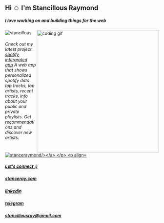
<!-- ![Masterhead](https://mir-s3-cdn-cf.behance.net/project_modules/max_1200/54b6c068097599.5b50bca476b9b.gif) -->

<h2 align="left">Hi ☺️ I'm Stancillous Raymond</h2>
<h5 align="left">I love working on and building things for the web</h5>

<img align="right" width="400" src="https://cdn.dribbble.com/users/1059583/screenshots/4171367/coding-freak.gif" alt="coding gif" /> 




<p align="left"> <img src="https://komarev.com/ghpvc/?username=stancillous&label=Profile%20views&color=0e75b6&style=flat" alt="stancillous" /> </p>

<h6> Check out my latest project. <a href="https://my-muzik.netlify.app/">spotify intergrated app</a> A web app that shows personalized spotify data: top tracks, top artists, recent tracks, info about your public and private playlists. Get recommendations and discover new artists. </h6>



<p align="left"> <a target="_blank" href="https://github.com/stancillous" target="blank"><img src="https://img.shields.io/github/followers/stancillous?label=FOLLOW%20STANCILLOUS&logo=github&style=for-the-badge" alt="stanceraymond/></a> </p>

  <p align="left"></p>
  
  <h5>Let's connect :) </h5>
  
 <h5><a href="https://stanceray.com/">stanceray.com<a/></h5>
 <h5><a href="https://www.linkedin.com/in/stancillous//">linkedin</a></h5>
<h5><a href="https://t.me/Stancillous">telegram</a></h5>
 <h5><a href="mailto:stancillousray@gmail.com">stancillousray@gmail.com</a></h5>








<!--
**stancillous/stancillous** is a ✨ _special_ ✨ repository because its `README.md` (this file) appears on your GitHub profile.
 - 📫 How to reach me **stancillousray@gmail.com**
Here are some ideas to get you started:

- 🔭 I’m currently working on ...
- 🌱 I’m currently learning ...
- 👯 I’m looking to collaborate on ...
- 🤔 I’m looking for help with ...
- 💬 Ask me about ...
- 📫 How to reach me: ...
- 😄 Pronouns: ...
- 😄 Fun fact: ...
-->
